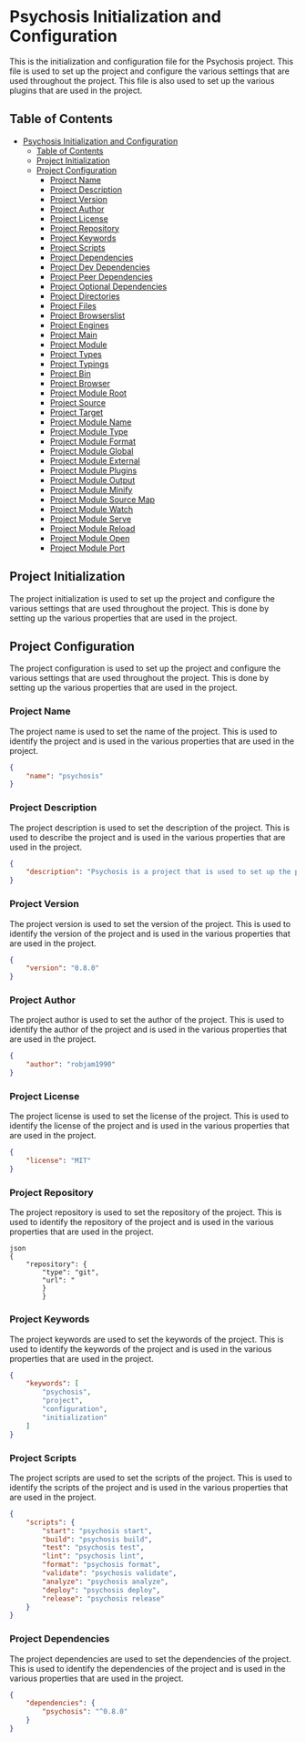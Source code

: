 # Psychosis Initialization and Configuration
This is the initialization and configuration file for the Psychosis project. This file is used to set up the project and configure the various settings that are used throughout the project. This file is also used to set up the various plugins that are used in the project.

## Table of Contents
- [Psychosis Initialization and Configuration](#psychosis-initialization-and-configuration)
  - [Table of Contents](#table-of-contents)
  - [Project Initialization](#project-initialization)
  - [Project Configuration](#project-configuration)
	- [Project Name](#project-name)
	- [Project Description](#project-description)
	- [Project Version](#project-version)
	- [Project Author](#project-author)
	- [Project License](#project-license)
	- [Project Repository](#project-repository)
	- [Project Keywords](#project-keywords)
	- [Project Scripts](#project-scripts)
	- [Project Dependencies](#project-dependencies)
	- [Project Dev Dependencies](#project-dev-dependencies)
	- [Project Peer Dependencies](#project-peer-dependencies)
	- [Project Optional Dependencies](#project-optional-dependencies)
	- [Project Directories](#project-directories)
	- [Project Files](#project-files)
	- [Project Browserslist](#project-browserslist)
	- [Project Engines](#project-engines)
	- [Project Main](#project-main)
	- [Project Module](#project-module)
	- [Project Types](#project-types)
	- [Project Typings](#project-typings)
	- [Project Bin](#project-bin)
	- [Project Browser](#project-browser)
	- [Project Module Root](#project-module-root)
	- [Project Source](#project-source)
	- [Project Target](#project-target)
	- [Project Module Name](#project-module-name)
	- [Project Module Type](#project-module-type)
	- [Project Module Format](#project-module-format)
	- [Project Module Global](#project-module-global)
	- [Project Module External](#project-module-external)
	- [Project Module Plugins](#project-module-plugins)
	- [Project Module Output](#project-module-output)
	- [Project Module Minify](#project-module-minify)
	- [Project Module Source Map](#project-module-source-map)
	- [Project Module Watch](#project-module-watch)
	- [Project Module Serve](#project-module-serve)
	- [Project Module Reload](#project-module-reload)
	- [Project Module Open](#project-module-open)
	- [Project Module Port](#project-module-port)

## Project Initialization
The project initialization is used to set up the project and configure the various settings that are used throughout the project. This is done by setting up the various properties that are used in the project.

## Project Configuration
The project configuration is used to set up the project and configure the various settings that are used throughout the project. This is done by setting up the various properties that are used in the project.

### Project Name
The project name is used to set the name of the project. This is used to identify the project and is used in the various properties that are used in the project.

```json
{
	"name": "psychosis"
}
```

### Project Description
The project description is used to set the description of the project. This is used to describe the project and is used in the various properties that are used in the project.

```json
{
	"description": "Psychosis is a project that is used to set up the project and configure the various settings that are used throughout the project."
}
```

### Project Version
The project version is used to set the version of the project. This is used to identify the version of the project and is used in the various properties that are used in the project.

```json
{
	"version": "0.8.0"
}
```

### Project Author
The project author is used to set the author of the project. This is used to identify the author of the project and is used in the various properties that are used in the project.

```json
{
	"author": "robjam1990"
}
```

### Project License
The project license is used to set the license of the project. This is used to identify the license of the project and is used in the various properties that are used in the project.

```json
{
	"license": "MIT"
}
```

### Project Repository
The project repository is used to set the repository of the project. This is used to identify the repository of the project and is used in the various properties that are used in the project.

```
json
{
	"repository": {
		"type": "git",
		"url": "
		}
		}
```

### Project Keywords
The project keywords are used to set the keywords of the project. This is used to identify the keywords of the project and is used in the various properties that are used in the project.

```json
{
	"keywords": [
		"psychosis",
		"project",
		"configuration",
		"initialization"
	]
}
```

### Project Scripts
The project scripts are used to set the scripts of the project. This is used to identify the scripts of the project and is used in the various properties that are used in the project.

```json
{
	"scripts": {
		"start": "psychosis start",
		"build": "psychosis build",
		"test": "psychosis test",
		"lint": "psychosis lint",
		"format": "psychosis format",
		"validate": "psychosis validate",
		"analyze": "psychosis analyze",
		"deploy": "psychosis deploy",
		"release": "psychosis release"
	}
}
```

### Project Dependencies
The project dependencies are used to set the dependencies of the project. This is used to identify the dependencies of the project and is used in the various properties that are used in the project.

```json
{
	"dependencies": {
		"psychosis": "^0.8.0"
	}
}
```
